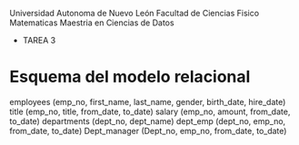 
Universidad Autonoma de Nuevo León
Facultad de Ciencias Fisico Matematicas
Maestria en Ciencias de Datos

+ TAREA 3

# Esquema del modelo relacional #



employees (emp_no, first_name, last_name, gender, birth_date, hire_date)
title (emp_no, title, from_date, to_date)
salary (emp_no, amount, from_date, to_date)
departments (dept_no, dept_name)
dept_emp (dept_no, emp_no, from_date, to_date)
Dept_manager (Dept_no, emp_no, from_date, to_date)